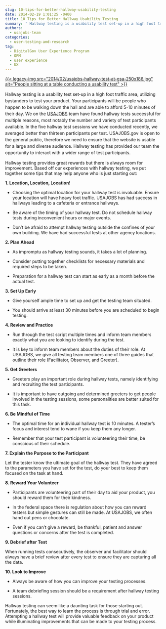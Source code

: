 ```yaml
---
slug: 10-tips-for-better-hallway-usability-testing
date: 2014-02-19 1:01:25 -0400
title: 10 Tips for Better Hallway Usability Testing
summary: ' Hallway testing is a usability test set-up in a high foot traffic area, utilizing bystanders to test your product. Your participants will be people who happen to be walking down the hall and are able to afford 5-10 minutes of their day.'
authors:
  - usajobs-team
categories:
  - user-testing-and-research
tag:
  - DigitalGov User Experience Program
  - OPM
  - user experience
  - UX
---
```


[{{< legacy-img src="2014/02/usajobs-hallway-test-at-gsa-250x186.jpg" alt="People sitting at a table conducting a usability test" >}}](https://s3.amazonaws.com/digitalgov/_legacy-img/2014/02/usajobs-hallway-test-at-gsa.jpg)

<p dir="ltr">
  <span style="line-height: 1.5em;">Hallway testing is a usability test set-up in a high foot traffic area, utilizing bystanders to test your product. Your participants will be people who happen to be walking down the hall and are able to afford 5-10 minutes of their day. We on the <a href="https://www.usajobs.gov/">USAJOBS</a> team have found hallway tests successful for multiple reasons, most notably the number and variety of test participants available. In the five hallway test sessions we have conducted recently, we averaged better than thirteen participants per test. USAJOBS.gov is open to the general public, therefore we need to ensure that the website is usable for a large and diverse audience. Hallway testing has provided our team the opportunity to interact with a wider range of test participants.</span>
</p>

<p dir="ltr">
  Hallway testing provides great rewards but there is always room for improvement. Based off our experiences with hallway testing, we put together some tips that may help anyone who is just starting out:
</p>

<p dir="ltr">
  <strong>1. Location, Location, Location!</strong>
</p>

  * <p dir="ltr">
      Choosing the optimal location for your hallway test is invaluable. Ensure your location will have heavy foot traffic. USAJOBS has had success in hallways leading to a cafeteria or entrance hallways.
    </p>

  * <p dir="ltr">
      Be aware of the timing of your hallway test. Do not schedule hallway tests during inconvenient hours or major events.
    </p>

  * <p dir="ltr">
      Don’t be afraid to attempt hallway testing outside the confines of your own building. We have had successful tests at other agency locations.
    </p>

<p dir="ltr">
  <strong>2. Plan Ahead</strong>
</p>

  * <p dir="ltr">
      As impromptu as hallway testing sounds, it takes a lot of planning.
    </p>

  * <p dir="ltr">
      Consider putting together checklists for necessary materials and required steps to be taken.
    </p>

  * <p dir="ltr">
      Preparation for a hallway test can start as early as a month before the actual test.<b style="line-height: 1.5em;"> </b>
    </p>

<p dir="ltr">
  <strong>3. Set Up Early</strong>
</p>

  * <p dir="ltr">
      Give yourself ample time to set up and get the testing team situated.
    </p>

  * <p dir="ltr">
      You should arrive at least 30 minutes before you are scheduled to begin testing.<b style="line-height: 1.5em;"> </b>
    </p>

<p dir="ltr">
  <strong>4. Review and Practice</strong>
</p>

  * <p dir="ltr">
      Run through the test script multiple times and inform team members exactly what you are looking to identify during the test.
    </p>

  * <p dir="ltr">
      It is key to inform team members about the duties of their role. At USAJOBS, we give all testing team members one of three guides that outline their role (Facilitator, Observer, and Greeter).<b style="line-height: 1.5em;"> </b>
    </p>

<p dir="ltr">
  <strong>5. Get Greeters</strong>
</p>

  * <p dir="ltr">
      Greeters play an important role during hallway tests, namely identifying and recruiting the test participants.
    </p>

  * <p dir="ltr">
      It is important to have outgoing and determined greeters to get people involved in the testing sessions, some personalities are better suited for this task.<b style="line-height: 1.5em;"> </b>
    </p>

<p dir="ltr">
  <strong>6. Be Mindful of Time</strong>
</p>

  * <p dir="ltr">
      The optimal time for an individual hallway test is 10 minutes. A tester’s focus and interest tend to wane if you keep them any longer.
    </p>

  * <p dir="ltr">
      Remember that your test participant is volunteering their time, be conscious of their schedule.<b style="line-height: 1.5em;"> </b>
    </p>

<p dir="ltr">
  <strong>7. Explain the Purpose to the Participant</strong>
</p>

<p dir="ltr">
  Let the tester know the ultimate goal of the hallway test. They have agreed to the parameters you have set for the test, do your best to keep them focused on the task at hand.<b> </b>
</p>

<p dir="ltr">
  <strong>8. Reward Your Volunteer</strong>
</p>

  * <p dir="ltr">
      Participants are volunteering part of their day to aid your product, you should reward them for their kindness.
    </p>

  * <p dir="ltr">
      In the federal space there is regulation about how you can reward testers but simple gestures can still be made. At USAJOBS, we often hand out pens or chocolate.
    </p>

  * <p dir="ltr">
      Even if you can’t give a reward, be thankful, patient and answer questions or concerns after the test is completed.<b style="line-height: 1.5em;"> </b>
    </p>

<p dir="ltr">
  <strong>9. Debrief after Test</strong>
</p>

<p dir="ltr">
  When running tests consecutively, the observer and facilitator should always have a brief review after every test to ensure they are capturing all the data.<b> </b>
</p>

<p dir="ltr">
  <strong>10. Look to Improve</strong>
</p>

  * <p dir="ltr">
      Always be aware of how you can improve your testing processes.
    </p>

  * <p dir="ltr">
      A team debriefing session should be a requirement after hallway testing sessions.<b style="line-height: 1.5em;"> </b>
    </p>

<p dir="ltr">
  Hallway testing can seem like a daunting task for those starting out. Fortunately, the best way to learn the process is through trial and error. Attempting a hallway test will provide valuable feedback on your product while illuminating improvements that can be made to your testing process.
</p>